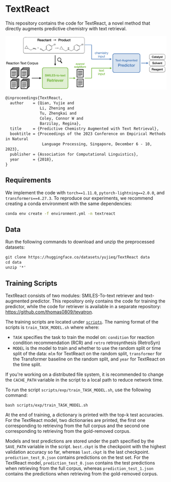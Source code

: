 # TextReact

This repository contains the code for TextReact, a novel method that directly augments predictive chemistry with 
text retrieval.

![](assets/textreact.png)

```
@inproceedings{TextReact,
  author    = {Qian, Yujie and 
               Li, Zhening and 
               Tu, Zhengkai and 
               Coley, Connor W and 
               Barzilay, Regina},
  title     = {Predictive Chemistry Augmented with Text Retrieval},
  booktitle = {Proceedings of the 2023 Conference on Empirical Methods in Natural
                Language Processing, Singapore, December 6 - 10, 2023},
  publisher = {Association for Computational Linguistics},
  year      = {2018},
}
```

## Requirements
We implement the code with `torch==1.11.0`, `pytorch-lightning==2.0.0`, and `transformers==4.27.3`. 
To reproduce our experiments, we recommend creating a conda environment with the same dependencies:
```bash
conda env create -f environment.yml -n textreact
```

## Data

Run the following commands to download and unzip the preprocessed datasets:
```
git clone https://huggingface.co/datasets/yujieq/TextReact data
cd data
unzip '*'
```

## Training Scripts

TextReact consists of two modules: SMILES-To-text retriever and 
text-augmented predictor. This repository only contains the code for 
training the predictor, while the code for retriever is available in
a separate repository: https://github.com/thomas0809/tevatron.

The training scripts are located under [`scripts`](scripts).
The naming format of the scripts is `train_TASK_MODEL.sh` where
where:
- `TASK` specifies the task to train the model on:
`condition` for reaction condition recommendation (RCR) and `retro` retrosynthesis (RetroSyn)
- `MODEL` is the model to train and whether to use the random split or time split of the data:
`mlm` for TextReact on the random split, `transformer` for the Transformer baseline on the random split,
and `year` for TextReact on the time split.

If you're working on a distributed file system, it is recommended to change the `CACHE_PATH` variable
in the script to a local path to reduce network time.

To run the script `scripts/exp/train_TASK_MODEL.sh`, use the following command:
```
bash scripts/exp/train_TASK_MODEL.sh
```

At the end of training, a dictionary is printed with the top-k test accuracies.
For the TextReact model, two dictionaries are printed,
the first one corresponding to retrieving from the full corpus
and the second one corresponding to retrieving from the gold-removed corpus.

Models and test predictions are stored under the path specified by the `SAVE_PATH` variable in the script.
`best.ckpt` is the checkpoint with the highest validation accuracy so far, whereas
`last.ckpt` is the last checkpoint.
`prediction_test_0.json` contains predictions on the test set.
For the TextReact model, `prediction_test_0.json` contains the test predictions when retrieving from the full corpus,
whereas `prediction_test_1.json` contains the predictions when retrieving from the gold-removed corpus.
